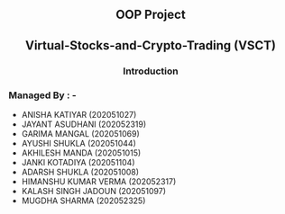 ## <p style="text-align: center;"> **OOP Project** </p>

## <p style="text-align: center;">Virtual-Stocks-and-Crypto-Trading (VSCT)</p>

### <p style="text-align: center;">**Introduction**</p>

### **Managed By : -** 
- ANISHA KATIYAR (202051027)
- JAYANT ASUDHANI (202052319)
- GARIMA MANGAL (202051069)
- AYUSHI SHUKLA (202051044)
- AKHILESH MANDA (202051015)
- JANKI KOTADIYA (202051104)
- ADARSH SHUKLA (202051008)
- HIMANSHU KUMAR VERMA (202052317)
- KALASH SINGH JADOUN (202051097)
- MUGDHA SHARMA (202052325)
